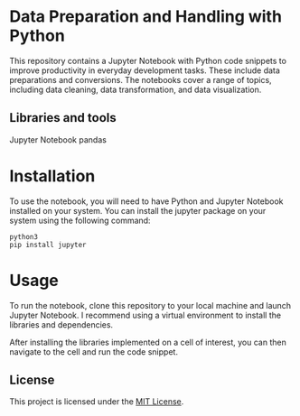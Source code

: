 # Data Preparation and Handling with Python

This repository contains a Jupyter Notebook with Python code snippets to improve productivity in everyday development tasks. These include data preparations and conversions. The notebooks cover a range of topics, including data cleaning, data transformation, and data visualization.

## Libraries and tools

Jupyter Notebook
pandas

# Installation

To use the notebook, you will need to have Python and Jupyter Notebook installed on your system. You can install the jupyter package on your system using the following command:

```
python3
pip install jupyter
```

# Usage

To run the notebook, clone this repository to your local machine and launch Jupyter Notebook. I recommend using a virtual environment to install the libraries and dependencies.

After installing the libraries implemented on a cell of interest, you can then navigate to the cell and run the code snippet.

## License

This project is licensed under the [MIT License](https://opensource.org/licenses/MIT).

